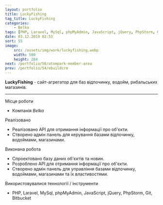```yaml
---
layout: portfolio
title: LuckyFishing
tag_title: LuckyFishing
categories:
    - Belka
tags: [PHP, Laravel, MySql, phpMyAdmin, JavaScript, jQuery, PhpStorm, Git, Bitbucket]
date: 03.12.2019 02:53
sort: 55
image: 
    src: /assets/img/work/luckyfishing.webp 
    width: 500
    height: 284
next: /portfolio/56/atompark-member-area
prev: /portfolio/54/ebuildcrm
---
```


**LuckyFishing** - сайт-агрегатор для баз відпочинку, водойм, рибальських магазинів.

---

Місце роботи

* Компанія _Belka_

Реалізовано

* Реалізовано API для отримання інформації про об'єкти.
* Створено адмін панель для керування базами відпочинку, водоймами, магазинами.

Виконана робота

* Спроектовано базу даних об'єктів та новин.
* Розроблено API для отримання інформації про об'єкти.
* Створено адмін панель для управління базами відпочинку, водоймами, магазинами та їх властивостями.

Використовувалися технології / інструменти

* PHP, Laravel, MySql, phpMyAdmin, JavaScript, jQuery, PhpStorm, Git, Bitbucket

